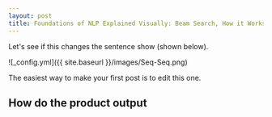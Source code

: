 ```yaml
---
layout: post
title: Foundations of NLP Explained Visually: Beam Search, How it Works
---
```


Let's see if this changes the sentence show (shown below).

![_config.yml]({{ site.baseurl }}/images/Seq-Seq.png)

The easiest way to make your first post is to edit this one.

## How do the product output
